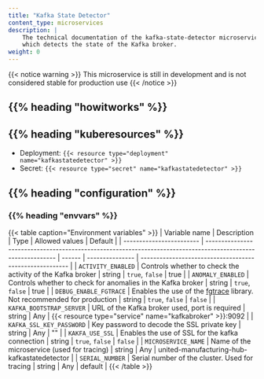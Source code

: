 ```yaml
---
title: "Kafka State Detector"
content_type: microservices
description: |
    The technical documentation of the kafka-state-detector microservice,
    which detects the state of the Kafka broker.
weight: 0
---
```


<!-- overview -->

{{< notice warning >}}
This microservice is still in development and is not considered stable for production use
{{< /notice >}}

## {{% heading "howitworks" %}}

<!-- body -->

## {{% heading "kuberesources" %}}

- Deployment: `{{< resource type="deployment" name="kafkastatedetector" >}}`
- Secret: `{{< resource type="secret" name="kafkastatedetector" >}}`

## {{% heading "configuration" %}}

### {{% heading "envvars" %}}

{{< table caption="Environment variables" >}}
| Variable name            | Description                                                                                                  | Type   | Allowed values  | Default                                                 |
| ------------------------ | ------------------------------------------------------------------------------------------------------------ | ------ | --------------- | ------------------------------------------------------- |
| `ACTIVITY_ENABLED`       | Controls whether to check the activity of the Kafka broker                                                    | string | `true`, `false` | true                                                    |
| `ANOMALY_ENABLED`        | Controls whether to check for anomalies in the Kafka broker                                                   | string | `true`, `false` | true                                                    |
| `DEBUG_ENABLE_FGTRACE`   | Enables the use of the [fgtrace](https://github.com/felixge/fgtrace) library. Not recommended for production | string | `true`, `false` | `false`                                                 |
| `KAFKA_BOOTSTRAP_SERVER` | URL of the Kafka broker used, port is required                                                               | string | Any             | {{< resource type="service" name="kafkabroker" >}}:9092 |
| `KAFKA_SSL_KEY_PASSWORD` | Key password to decode the SSL private key                                                                   | string | Any             | ""                                                      |
| `KAKFA_USE_SSL`          | Enables the use of SSL for the kafka connection                                                              | string | `true`, `false` | `false`                                                 |
| `MICROSERVICE_NAME`      | Name of the microservice (used for tracing)                                                                  | string | Any             | united-manufacturing-hub-kafkastatedetector             |
| `SERIAL_NUMBER`          | Serial number of the cluster. Used for tracing                                                               | string | Any             | default                                                 |
{{< /table >}}
